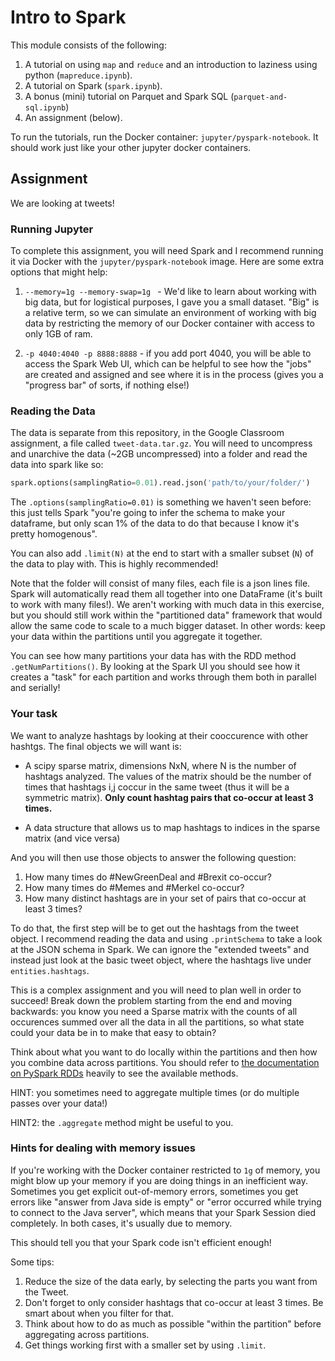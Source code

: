 # Intro to Spark

This module consists of the following:

1. A tutorial on using `map` and `reduce` and an introduction to laziness using python (`mapreduce.ipynb`).
2. A tutorial on Spark (`spark.ipynb`).
3. A bonus (mini) tutorial on Parquet and Spark SQL (`parquet-and-sql.ipynb`)
4. An assignment (below).

To run the tutorials, run the Docker container: `jupyter/pyspark-notebook`. It should work just like your other jupyter docker containers.

## Assignment

We are looking at tweets!

### Running Jupyter

To complete this assignment, you will need Spark and I recommend running it via Docker with the `jupyter/pyspark-notebook` image. Here are some extra options that might help:

1. `--memory=1g --memory-swap=1g ` - We'd like to learn about working with big data, but for logistical purposes, I gave you a small dataset. "Big" is a relative term, so we can simulate an environment of working with big data by restricting the memory of our Docker container with access to only 1GB of ram.

2. `-p 4040:4040 -p 8888:8888` - if you add port 4040, you will be able to access the Spark Web UI, which can be helpful to see how the "jobs" are created and assigned and see where it is in the process (gives you a "progress bar" of sorts, if nothing else!)


### Reading the Data

The data is separate from this repository, in the Google Classroom assignment, a file called `tweet-data.tar.gz`. You will need to uncompress and unarchive the data (~2GB uncompressed) into a folder and read the data into spark like so:

``` python
spark.options(samplingRatio=0.01).read.json('path/to/your/folder/')
```

The `.options(samplingRatio=0.01)` is something we haven't seen before: this just tells Spark "you're going to infer the schema to make your dataframe, but only scan 1% of the data to do that because I know it's pretty homogenous".

You can also add `.limit(N)` at the end to start with a smaller subset (`N`) of the data to play with. This is highly recommended!

Note that the folder will consist of many files, each file is a json lines file. Spark will automatically read them all together into one DataFrame (it's built to work with many files!). We aren't working with much data in this exercise, but you should still work within the "partitioned data" framework that would allow the same code to scale to a much bigger dataset. In other words: keep your data within the partitions until you aggregate it together.

You can see how many partitions your data has with the RDD method `.getNumPartitions()`. By looking at the Spark UI you should see how it creates a "task" for each partition and works through them both in parallel and serially!

### Your task

We want to analyze hashtags by looking at their cooccurence with other hashtgs. The final objects we will want is:

* A scipy sparse matrix, dimensions NxN, where N is the number of hashtags analyzed. The values of the matrix should be the number of times that hashtags i,j coccur in the same tweet (thus it will be a symmetric matrix). **Only count hashtag pairs that co-occur at least 3 times.**

* A data structure that allows us to map hashtags to indices in the sparse matrix (and vice versa)

And you will then use those objects to answer the following question:

1. How many times do #NewGreenDeal and #Brexit co-occur?
2. How many times do #Memes and #Merkel co-occur?
3. How many distinct hashtags are in your set of pairs that co-occur at least 3 times?

To do that, the first step will be to get out the hashtags from the tweet object. I recommend reading the data and using `.printSchema` to take a look at the JSON schema in Spark. We can ignore the "extended tweets" and instead just look at the basic tweet object, where the hashtags live under `entities.hashtags`.

This is a complex assignment and you will need to plan well in order to succeed! Break down the problem starting from the end and moving backwards: you know you need a Sparse matrix with the counts of all occurences summed over all the data in all the partitions, so what state could your data be in to make that easy to obtain?

Think about what you want to do locally within the partitions and then how you combine data across partitions. You should refer to [the documentation on PySpark RDDs](https://spark.apache.org/docs/latest/api/python/pyspark.html#pyspark.RDD) heavily to see the available methods.

HINT: you sometimes need to aggregate multiple times (or do multiple passes over your data!)

HINT2: the `.aggregate` method might be useful to you.


### Hints for dealing with memory issues

If you're working with the Docker container restricted to `1g` of memory, you might blow up your memory if you are doing things in an inefficient way. Sometimes you get explicit out-of-memory errors, sometimes you get errors like "answer from Java side is empty" or "error occurred while trying to connect to the Java server", which means that your Spark Session died completely. In both cases, it's usually due to memory.

This should tell you that your Spark code isn't efficient enough!

Some tips:

1. Reduce the size of the data early, by selecting the parts you want from the Tweet.
2. Don't forget to only consider hashtags that co-occur at least 3 times. Be smart about when you filter for that.
3. Think about how to do as much as possible "within the partition" before aggregating across partitions.
4. Get things working first with a smaller set by using `.limit`.
